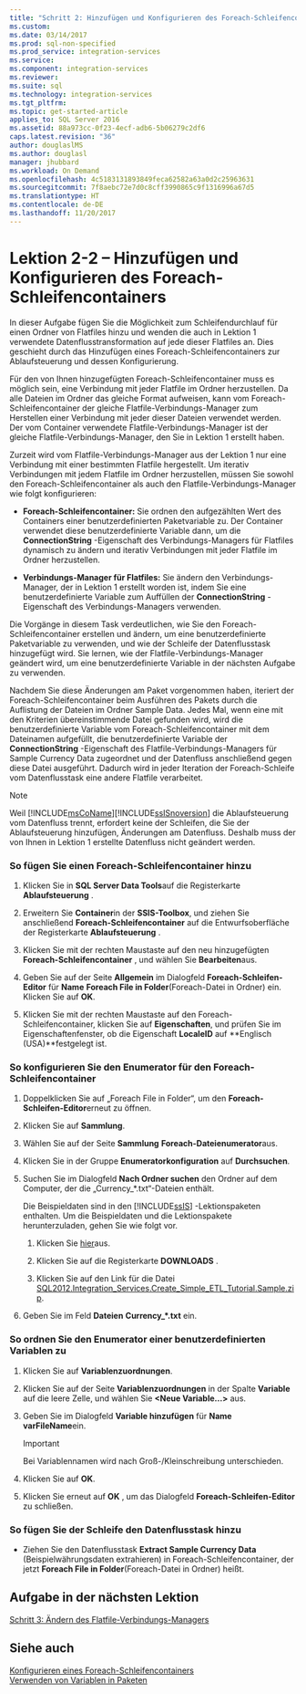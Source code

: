 ```yaml
---
title: "Schritt 2: Hinzufügen und Konfigurieren des Foreach-Schleifencontainers | Microsoft-Dokumentation"
ms.custom: 
ms.date: 03/14/2017
ms.prod: sql-non-specified
ms.prod_service: integration-services
ms.service: 
ms.component: integration-services
ms.reviewer: 
ms.suite: sql
ms.technology: integration-services
ms.tgt_pltfrm: 
ms.topic: get-started-article
applies_to: SQL Server 2016
ms.assetid: 88a973cc-0f23-4ecf-adb6-5b06279c2df6
caps.latest.revision: "36"
author: douglaslMS
ms.author: douglasl
manager: jhubbard
ms.workload: On Demand
ms.openlocfilehash: 4c5183131893849feca62582a63a0d2c25963631
ms.sourcegitcommit: 7f8aebc72e7d0c8cff3990865c9f1316996a67d5
ms.translationtype: HT
ms.contentlocale: de-DE
ms.lasthandoff: 11/20/2017
---
```

# <a name="lesson-2-2---adding-and-configuring-the-foreach-loop-container"></a>Lektion 2-2 – Hinzufügen und Konfigurieren des Foreach-Schleifencontainers
In dieser Aufgabe fügen Sie die Möglichkeit zum Schleifendurchlauf für einen Ordner von Flatfiles hinzu und wenden die auch in Lektion 1 verwendete Datenflusstransformation auf jede dieser Flatfiles an. Dies geschieht durch das Hinzufügen eines Foreach-Schleifencontainers zur Ablaufsteuerung und dessen Konfigurierung.  
  
Für den von Ihnen hinzugefügten Foreach-Schleifencontainer muss es möglich sein, eine Verbindung mit jeder Flatfile im Ordner herzustellen. Da alle Dateien im Ordner das gleiche Format aufweisen, kann vom Foreach-Schleifencontainer der gleiche Flatfile-Verbindungs-Manager zum Herstellen einer Verbindung mit jeder dieser Dateien verwendet werden. Der vom Container verwendete Flatfile-Verbindungs-Manager ist der gleiche Flatfile-Verbindungs-Manager, den Sie in Lektion 1 erstellt haben.  
  
Zurzeit wird vom Flatfile-Verbindungs-Manager aus der Lektion 1 nur eine Verbindung mit einer bestimmten Flatfile hergestellt. Um iterativ Verbindungen mit jedem Flatfile im Ordner herzustellen, müssen Sie sowohl den Foreach-Schleifencontainer als auch den Flatfile-Verbindungs-Manager wie folgt konfigurieren:  
  
-   **Foreach-Schleifencontainer:** Sie ordnen den aufgezählten Wert des Containers einer benutzerdefinierten Paketvariable zu. Der Container verwendet diese benutzerdefinierte Variable dann, um die **ConnectionString** -Eigenschaft des Verbindungs-Managers für Flatfiles dynamisch zu ändern und iterativ Verbindungen mit jeder Flatfile im Ordner herzustellen.  
  
-   **Verbindungs-Manager für Flatfiles:** Sie ändern den Verbindungs-Manager, der in Lektion 1 erstellt worden ist, indem Sie eine benutzerdefinierte Variable zum Auffüllen der **ConnectionString** -Eigenschaft des Verbindungs-Managers verwenden.  
  
Die Vorgänge in diesem Task verdeutlichen, wie Sie den Foreach-Schleifencontainer erstellen und ändern, um eine benutzerdefinierte Paketvariable zu verwenden, und wie der Schleife der Datenflusstask hinzugefügt wird. Sie lernen, wie der Flatfile-Verbindungs-Manager geändert wird, um eine benutzerdefinierte Variable in der nächsten Aufgabe zu verwenden.  
  
Nachdem Sie diese Änderungen am Paket vorgenommen haben, iteriert der Foreach-Schleifencontainer beim Ausführen des Pakets durch die Auflistung der Dateien im Ordner Sample Data. Jedes Mal, wenn eine mit den Kriterien übereinstimmende Datei gefunden wird, wird die benutzerdefinierte Variable vom Foreach-Schleifencontainer mit dem Dateinamen aufgefüllt, die benutzerdefinierte Variable der **ConnectionString** -Eigenschaft des Flatfile-Verbindungs-Managers für Sample Currency Data zugeordnet und der Datenfluss anschließend gegen diese Datei ausgeführt. Dadurch wird in jeder Iteration der Foreach-Schleife vom Datenflusstask eine andere Flatfile verarbeitet.  
  
> [!NOTE]  
> Weil [!INCLUDE[msCoName](../includes/msconame-md.md)][!INCLUDE[ssISnoversion](../includes/ssisnoversion-md.md)] die Ablaufsteuerung vom Datenfluss trennt, erfordert keine der Schleifen, die Sie der Ablaufsteuerung hinzufügen, Änderungen am Datenfluss. Deshalb muss der von Ihnen in Lektion 1 erstellte Datenfluss nicht geändert werden.  
  
### <a name="to-add-a-foreach-loop-container"></a>So fügen Sie einen Foreach-Schleifencontainer hinzu  
  
1.  Klicken Sie in **SQL Server Data Tools**auf die Registerkarte **Ablaufsteuerung** .  
  
2.  Erweitern Sie **Container**in der **SSIS-Toolbox**, und ziehen Sie anschließend **Foreach-Schleifencontainer** auf die Entwurfsoberfläche der Registerkarte **Ablaufsteuerung** .  
  
3.  Klicken Sie mit der rechten Maustaste auf den neu hinzugefügten **Foreach-Schleifencontainer** , und wählen Sie **Bearbeiten**aus.  
  
4.  Geben Sie auf der Seite **Allgemein** im Dialogfeld **Foreach-Schleifen-Editor** für **Name** **Foreach File in Folder**(Foreach-Datei in Ordner) ein. Klicken Sie auf **OK**.  
  
5.  Klicken Sie mit der rechten Maustaste auf den Foreach-Schleifencontainer, klicken Sie auf **Eigenschaften**, und prüfen Sie im Eigenschaftenfenster, ob die Eigenschaft **LocaleID** auf **Englisch (USA)**festgelegt ist.  
  
### <a name="to-configure-the-enumerator-for-the-foreach-loop-container"></a>So konfigurieren Sie den Enumerator für den Foreach-Schleifencontainer  
  
1.  Doppelklicken Sie auf „Foreach File in Folder“, um den **Foreach-Schleifen-Editor**erneut zu öffnen.  
  
2.  Klicken Sie auf **Sammlung**.  
  
3.  Wählen Sie auf der Seite **Sammlung** **Foreach-Dateienumerator**aus.  
  
4.  Klicken Sie in der Gruppe **Enumeratorkonfiguration** auf **Durchsuchen**.  
  
5.  Suchen Sie im Dialogfeld **Nach Ordner suchen** den Ordner auf dem Computer, der die „Currency_*.txt“-Dateien enthält.  
  
    Die Beispieldaten sind in den [!INCLUDE[ssIS](../includes/ssis-md.md)] -Lektionspaketen enthalten. Um die Beispieldaten und die Lektionspakete herunterzuladen, gehen Sie wie folgt vor.  
  
    1.  Klicken Sie [hier](http://go.microsoft.com/fwlink/?LinkId=275027)aus. 
  
    2.  Klicken Sie auf die Registerkarte **DOWNLOADS** .  
  
    3.  Klicken Sie auf den Link für die Datei [SQL2012.Integration_Services.Create_Simple_ETL_Tutorial.Sample.zip](http://msftisprodsamples.codeplex.com/downloads/get/596031).  
  
6.  Geben Sie im Feld **Dateien** **Currency_\*.txt** ein.  
  
### <a name="to-map-the-enumerator-to-a-user-defined-variable"></a>So ordnen Sie den Enumerator einer benutzerdefinierten Variablen zu  
  
1.  Klicken Sie auf **Variablenzuordnungen**.  
  
2.  Klicken Sie auf der Seite **Variablenzuordnungen** in der Spalte **Variable** auf die leere Zelle, und wählen Sie **\<Neue Variable…>** aus.  
  
3.  Geben Sie im Dialogfeld **Variable hinzufügen** für **Name** **varFileName**ein.  
  
    > [!IMPORTANT]  
    > Bei Variablennamen wird nach Groß-/Kleinschreibung unterschieden.  
  
4.  Klicken Sie auf **OK**.  
  
5.  Klicken Sie erneut auf **OK** , um das Dialogfeld **Foreach-Schleifen-Editor** zu schließen.  
  
### <a name="to-add-the-data-flow-task-to-the-loop"></a>So fügen Sie der Schleife den Datenflusstask hinzu  
  
-   Ziehen Sie den Datenflusstask **Extract Sample Currency Data** (Beispielwährungsdaten extrahieren) in Foreach-Schleifencontainer, der jetzt **Foreach File in Folder**(Foreach-Datei in Ordner) heißt.  
  
## <a name="next-lesson-task"></a>Aufgabe in der nächsten Lektion  
[Schritt 3: Ändern des Flatfile-Verbindungs-Managers](../integration-services/lesson-2-3-modifying-the-flat-file-connection-manager.md)  
  
## <a name="see-also"></a>Siehe auch  
[Konfigurieren eines Foreach-Schleifencontainers](http://msdn.microsoft.com/library/519c6f96-5e1f-47d2-b96a-d49946948c25)  
[Verwenden von Variablen in Paketen](http://msdn.microsoft.com/library/7742e92d-46c5-4cc4-b9a3-45b688ddb787)  
  
  
  
